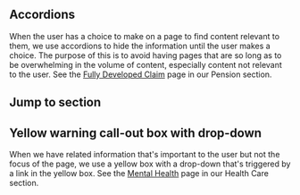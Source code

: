 ## Accordions

When the user has a choice to make on a page to find content relevant to them, we use accordions to hide the information until the user makes a choice. The purpose of this is to avoid having pages that are so long as to be overwhelming in the volume of content, especially content not relevant to the user. See the [Fully Developed Claim](https://www.vets.gov/pension/apply/fully-developed-claim/) page in our Pension section.

## Jump to section

## Yellow warning call-out box with drop-down

When we have related information that's important to the user but not the focus of the page, we use a yellow box with a drop-down that's triggered by a link in the yellow box. See the [Mental Health](https://www.vets.gov/health-care/health-conditions/mental-health/) page in our Health Care section.

